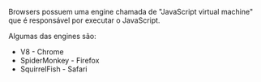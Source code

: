 Browsers possuem uma engine chamada de "JavaScript virtual machine" que é responsável por executar o JavaScript.

Algumas das engines são:
- V8 - Chrome
- SpiderMonkey - Firefox
- SquirrelFish - Safari